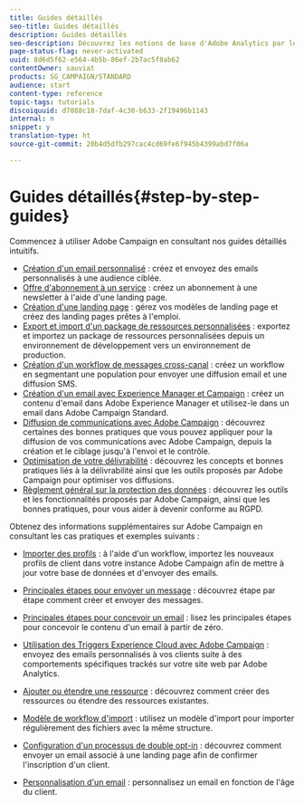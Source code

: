 ```yaml
---
title: Guides détaillés
seo-title: Guides détaillés
description: Guides détaillés
seo-description: Découvrez les notions de base d'Adobe Analytics par le biais de procédures détaillées simples et tirez parti de la puissance de la solution.
page-status-flag: never-activated
uuid: 8d6d5f62-e564-4b5b-86ef-2b7ac5f8ab62
contentOwner: sauviat
products: SG_CAMPAIGN/STANDARD
audience: start
content-type: reference
topic-tags: tutorials
discoiquuid: d7088c18-7daf-4c30-b633-2f19496b1143
internal: n
snippet: y
translation-type: ht
source-git-commit: 20b4d5dfb297cac4cd69fe6f945b4399abd7f06a

---
```



# Guides détaillés{#step-by-step-guides}

Commencez à utiliser Adobe Campaign en consultant nos guides détaillés intuitifs.

* [Création d'un email personnalisé](https://docs.campaign.adobe.com/doc/standard/getting_started/fr/ACS_GettingStartedEmail.html) : créez et envoyez des emails personnalisés à une audience ciblée.
* [Offre d'abonnement à un service](https://docs.campaign.adobe.com/doc/standard/getting_started/fr/ACS_GettingStartedLandingPages.html) : créez un abonnement à une newsletter à l'aide d'une landing page.
* [Création d'une landing page](https://docs.campaign.adobe.com/doc/standard/getting_started/fr/ACS_CreateLandingPage.html) : gérez vos modèles de landing page et créez des landing pages prêtes à l'emploi.
* [Export et import d'un package de ressources personnalisées](https://docs.campaign.adobe.com/doc/standard/getting_started/fr/ACS_ImportExport.html) : exportez et importez un package de ressources personnalisées depuis un environnement de développement vers un environnement de production.
* [Création d'un workflow de messages cross-canal](https://docs.campaign.adobe.com/doc/standard/getting_started/fr/ACS_WorkflowSegmentation.html) : créez un workflow en segmentant une population pour envoyer une diffusion email et une diffusion SMS.
* [Création d'un email avec Experience Manager et Campaign](https://docs.campaign.adobe.com/doc/standard/getting_started/fr/ACS_AEM.html) : créez un contenu d'email dans Adobe Experience Manager et utilisez-le dans un email dans Adobe Campaign Standard.
* [Diffusion de communications avec Adobe Campaign](https://docs.campaign.adobe.com/doc/standard/getting_started/fr/ACS_DeliveryBestPractices.html) : découvrez certaines des bonnes pratiques que vous pouvez appliquer pour la diffusion de vos communications avec Adobe Campaign, depuis la création et le ciblage jusqu'à l'envoi et le contrôle.
* [Optimisation de votre délivrabilité](https://docs.campaign.adobe.com/doc/standard/getting_started/fr/ACS_Deliverability.html) : découvrez les concepts et bonnes pratiques liés à la délivrabilité ainsi que les outils proposés par Adobe Campaign pour optimiser vos diffusions.
* [Règlement général sur la protection des données](https://docs.campaign.adobe.com/doc/standard/getting_started/fr/ACS_GDPR.html) : découvrez les outils et les fonctionnalités proposés par Adobe Campaign, ainsi que les bonnes pratiques, pour vous aider à devenir conforme au RGPD.

Obtenez des informations supplémentaires sur Adobe Campaign en consultant les cas pratiques et exemples suivants :

* [Importer des profils](../../automating/using/importing-data.md#example--import-workflow-template) : à l'aide d'un workflow, importez les nouveaux profils de client dans votre instance Adobe Campaign afin de mettre à jour votre base de données et d'envoyer des emails.
* [Principales étapes pour envoyer un message](../../channels/using/key-steps-to-send-a-message.md) : découvrez étape par étape comment créer et envoyer des messages.

* [Principales étapes pour concevoir un email](../../designing/using/about-email-content-design.md#designing-an-email-content-from-scratch) : lisez les principales étapes pour concevoir le contenu d'un email à partir de zéro.
* [Utilisation des Triggers Experience Cloud avec Adobe Campaign](../../integrating/using/abandonment-triggers-use-cases.md) : envoyez des emails personnalisés à vos clients suite à des comportements spécifiques trackés sur votre site web par Adobe Analytics.
* [Ajouter ou étendre une ressource](../../developing/using/key-steps-to-add-a-resource.md) : découvrez comment créer des ressources ou étendre des ressources existantes.
* [Modèle de workflow d'import](../../automating/using/importing-data.md#example--import-workflow-template) : utilisez un modèle d'import pour importer régulièrement des fichiers avec la même structure.
* [Configuration d'un processus de double opt-in](../../channels/using/setting-up-a-double-opt-in-process.md) : découvrez comment envoyer un email associé à une landing page afin de confirmer l'inscription d'un client.
* [Personnalisation d'un email](../../designing/using/example--email-personalization.md) : personnalisez un email en fonction de l'âge du client.

